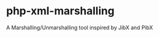 php-xml-marshalling
===================

A Marshalling/Unmarshalling tool inspired by JibX and PibX
